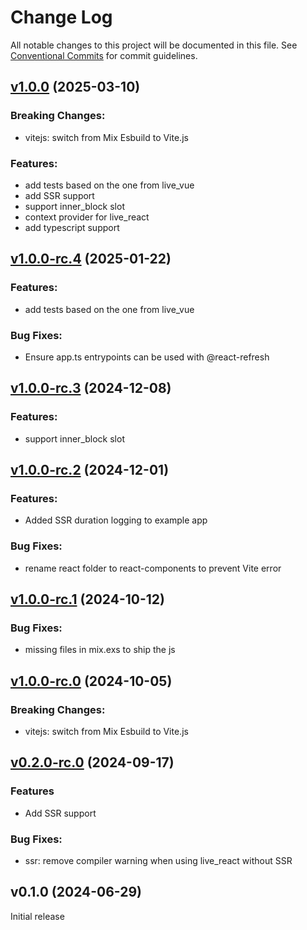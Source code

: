 # Change Log

All notable changes to this project will be documented in this file.
See [Conventional Commits](Https://conventionalcommits.org) for commit guidelines.

<!-- changelog -->

## [v1.0.0](https://github.com/mrdotb/live_react/compare/v1.0.0...v1.0.0-rc.4) (2025-03-10)

### Breaking Changes:

* vitejs: switch from Mix Esbuild to Vite.js

### Features:

* add tests based on the one from live_vue
* add SSR support
* support inner_block slot
* context provider for live_react
* add typescript support


## [v1.0.0-rc.4](https://github.com/mrdotb/live_react/compare/v1.0.0-rc.3...v1.0.0-rc.4) (2025-01-22)

### Features:

* add tests based on the one from live_vue

### Bug Fixes:

* Ensure app.ts entrypoints can be used with @react-refresh

## [v1.0.0-rc.3](https://github.com/mrdotb/live_react/compare/v1.0.0-rc.2...v1.0.0-rc.3) (2024-12-08)


### Features:

* support inner_block slot

## [v1.0.0-rc.2](https://github.com/mrdotb/live_react/compare/v1.0.0-rc.1...v1.0.0-rc.2) (2024-12-01)




### Features:

* Added SSR duration logging to example app

### Bug Fixes:

* rename react folder to react-components to prevent Vite error

## [v1.0.0-rc.1](https://github.com/mrdotb/live_react/compare/v1.0.0-rc.0...v1.0.0-rc.1) (2024-10-12)




### Bug Fixes:

* missing files in mix.exs to ship the js

## [v1.0.0-rc.0](https://github.com/mrdotb/live_react/compare/v0.2.0-rc.0...v1.0.0-rc.0) (2024-10-05)
### Breaking Changes:

* vitejs: switch from Mix Esbuild to Vite.js

## [v0.2.0-rc.0](https://github.com/mrdotb/live_react/compare/v0.2.0-rc.0...v0.2.0-rc.0) (2024-09-17)

### Features

* Add SSR support

### Bug Fixes:

* ssr: remove compiler warning when using live_react without SSR

## v0.1.0 (2024-06-29)

Initial release
